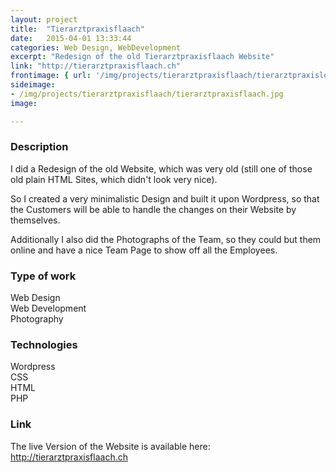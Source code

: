 ```yaml
---
layout: project
title:  "Tierarztpraxisflaach"
date:   2015-04-01 13:33:44
categories: Web Design, WebDevelopment
excerpt: "Redesign of the old Tierarztpraxisflaach Website"
link: "http://tierarztpraxisflaach.ch"
frontimage: { url: '/img/projects/tierarztpraxisflaach/tierarztpraxislogo.jpg', lgsize: 8 , mdsize: 8, smsize: 8, xssize: }
sideimage:
- /img/projects/tierarztpraxisflaach/tierarztpraxisflaach.jpg
image:

---
```


<link itemprop="applicationCategory" href="http://schema.org/WebApplication"/>

### Description

I did a Redesign of the old Website, which was very old (still one of those old plain HTML Sites, which didn't look very nice).

So I created a very minimalistic Design and built it upon Wordpress, so that the Customers will be able to handle the changes on their Website by themselves.

Additionally I also did the Photographs of the Team, so they could but them online and have a nice Team Page to show off all the Employees.

### Type of work

Web Design  
Web Development  
Photography

### Technologies

Wordpress  
CSS  
HTML  
PHP

### Link
The live Version of the Website is available here:  
<a itemprop="url" href="http://tierarztpraxisflaach.ch">http://tierarztpraxisflaach.ch</a>
